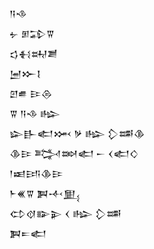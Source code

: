 <div class='block'>
<div class='line'>𒀀𒈾</div>
<div class='line'>𒉡 𒁳𒁉𒐊</div>
<div class='line'>𒌓𒈬𒊻𒋢</div>
<div class='line'>𒅁𒁍𒋙</div>
<div class='line'>𒇻𒌑 𒄿𒁲</div>
<div class='line'>𒐊 𒀀𒈾 𒈗</div>
<div class='line'>𒇽𒃲𒅗𒈲 𒃻 𒈗 𒁷𒌁𒆠</div>
<div class='line'>𒆠𒄿 𒅋𒇷𒅗 𒀸 𒌋𒅗𒄭</div>
<div class='line'>𒁹𒀜𒅀𒆠𒄿</div>
<div class='line'>𒈨𒌍𒐊 𒀉𒋾𒅅</div>
<div class='line'>𒌌𒋼𒅔𒉌 𒌋 𒈗 𒁷𒌁</div>
<div class='line'>𒀉𒋰𒅗</div>
</div>